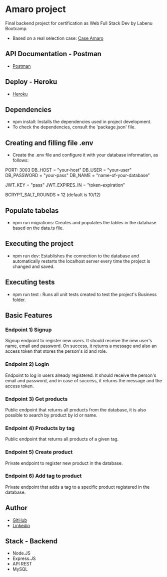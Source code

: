 # Amaro project

Final backend project for certification as Web Full Stack Dev by Labenu Bootcamp.
- Based on a real selection case: [Case Amaro](https://github.com/amaroteam/back-end-challenge)

## API Documentation - Postman

- [Postman](https://documenter.getpostman.com/view/20789432/VUxKSUFJ)

## Deploy - Heroku

- [Heroku](https://amaro-belle.herokuapp.com/)

## Dependencies

- npm install: Installs the dependencies used in project development.
- To check the dependencies, consult the 'package.json' file.

## Creating and filling file .env

- Create the .env file and configure it with your database information, as follows:

PORT: 3003
DB_HOST = "your-host"
DB_USER = "your-user"
DB_PASSWORD = "your-pass"
DB_NAME = "name-of-your-database"

JWT_KEY = "pass"
JWT_EXPIRES_IN = "token-expiration"

BCRYPT_SALT_ROUNDS = 12 (default is 10/12)

## Populate tabelas

- npm run migrations: Creates and populates the tables in the database based on the data.ts file.

## Executing the project

- npm run dev: Establishes the connection to the database and automatically restarts the localhost server every time the project is changed and saved.

## Executing tests

- npm run test : Runs all unit tests created to test the project's Business folder.

## Basic Features

### Endpoint 1) Signup

Signup endpoint to register new users. It should receive the new user's name, email and password. On success, it returns a message and also an access token that stores the person's id and role.

### Endpoint 2) Login

Endpoint to log in users already registered. It should receive the person's email and password, and in case of success, it returns the message and the access token.

### Endpoint 3) Get products

Public endpoint that returns all products from the database, it is also possible to search by product by id or name.

### Endpoint 4) Products by tag

Public endpoint that returns all products of a given tag.

### Endpoint 5) Create product

Private endpoint to register new product in the database.

### Endpoint 6) Add tag to product

Private endpoint that adds a tag to a specific product registered in the database.

## Author

- [GitHub](https://github.com/isadarub)
- [Linkedin](https://www.linkedin.com/in/isadarub)

## Stack - Backend

- Node.JS
- Express.JS
- API REST
- MySQL
